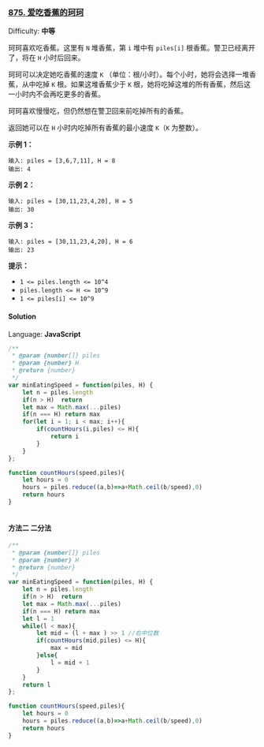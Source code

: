 ### [875\. 爱吃香蕉的珂珂](https://leetcode-cn.com/problems/koko-eating-bananas/)

Difficulty: **中等**


珂珂喜欢吃香蕉。这里有 `N` 堆香蕉，第 `i` 堆中有 `piles[i]` 根香蕉。警卫已经离开了，将在 `H` 小时后回来。

珂珂可以决定她吃香蕉的速度 `K` （单位：根/小时）。每个小时，她将会选择一堆香蕉，从中吃掉 `K` 根。如果这堆香蕉少于 `K` 根，她将吃掉这堆的所有香蕉，然后这一小时内不会再吃更多的香蕉。  

珂珂喜欢慢慢吃，但仍然想在警卫回来前吃掉所有的香蕉。

返回她可以在 `H` 小时内吃掉所有香蕉的最小速度 `K`（`K` 为整数）。

**示例 1：**

```
输入: piles = [3,6,7,11], H = 8
输出: 4
```

**示例 2：**

```
输入: piles = [30,11,23,4,20], H = 5
输出: 30
```

**示例 3：**

```
输入: piles = [30,11,23,4,20], H = 6
输出: 23
```

**提示：**

*   `1 <= piles.length <= 10^4`
*   `piles.length <= H <= 10^9`
*   `1 <= piles[i] <= 10^9`


#### Solution

Language: **JavaScript**

```javascript
/**
 * @param {number[]} piles
 * @param {number} H
 * @return {number}
 */
var minEatingSpeed = function(piles, H) {
    let n = piles.length
    if(n > H)  return
    let max = Math.max(...piles)
    if(n === H) return max
    for(let i = 1; i < max; i++){
        if(countHours(i,piles) <= H){
            return i
        }
    }
};

function countHours(speed,piles){
    let hours = 0
    hours = piles.reduce((a,b)=>a+Math.ceil(b/speed),0)
    return hours
}
​
```

#### 方法二  二分法
```js
/**
 * @param {number[]} piles
 * @param {number} H
 * @return {number}
 */
var minEatingSpeed = function(piles, H) {
    let n = piles.length
    if(n > H)  return
    let max = Math.max(...piles)
    if(n === H) return max
    let l = 1
    while(l < max){
        let mid = (l + max ) >> 1 //右中位数
        if(countHours(mid,piles) <= H){
            max = mid
        }else{
            l = mid + 1
        }
    }
    return l
};

function countHours(speed,piles){
    let hours = 0
    hours = piles.reduce((a,b)=>a+Math.ceil(b/speed),0)
    return hours
}
```
